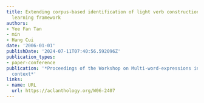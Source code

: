 ```yaml
---
title: Extending corpus-based identification of light verb constructions using a supervised
  learning framework
authors:
- Yee Fan Tan
- min
- Hang Cui
date: '2006-01-01'
publishDate: '2024-07-11T07:40:56.592096Z'
publication_types:
- paper-conference
publication: '*Proceedings of the Workshop on Multi-word-expressions in a multilingual
  context*'
links:
- name: URL
  url: https://aclanthology.org/W06-2407
---
```

